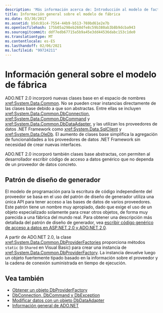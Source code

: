 ```yaml
---
description: 'Más información acerca de: Introducción al modelo de factoría'
title: Información general sobre el modelo de fábrica
ms.date: 03/30/2017
ms.assetid: b5dc81c4-7554-44b9-b513-769bd61e2e7b
ms.openlocfilehash: 175b05a298eb260dfe8c59b380ab3b8b9dcba943
ms.sourcegitcommit: ddf7edb67715a5b9a45e3dd44536dabc153c1de0
ms.translationtype: MT
ms.contentlocale: es-ES
ms.lasthandoff: 02/06/2021
ms.locfileid: "99724211"
---
```

# <a name="factory-model-overview"></a>Información general sobre el modelo de fábrica

ADO.NET 2.0 incorporó nuevas clases base en el espacio de nombres <xref:System.Data.Common>. No se pueden crear instancias directamente de las clases base debido a que son abstractas. Entre ellas se incluyen <xref:System.Data.Common.DbConnection>, <xref:System.Data.Common.DbCommand> y <xref:System.Data.Common.DbDataAdapter>, y las utilizan los proveedores de datos .NET Framework como <xref:System.Data.SqlClient> y <xref:System.Data.OleDb>. El aumento de clases base simplifica la agregación de funcionalidades a los proveedores de datos .NET Framework sin necesidad de crear nuevas interfaces.  
  
 ADO.NET 2.0 incorporó también clases base abstractas, con permiten al desarrollador escribir código de acceso a datos genérico que no dependa de un proveedor de datos concreto.  
  
## <a name="the-factory-design-pattern"></a>Patrón de diseño de generador  

 El modelo de programación para la escritura de código independiente del proveedor se basa en el uso del patrón de diseño de generador utiliza una única API para tener acceso a las bases de datos de varios proveedores. Este patrón tiene un nombre muy apropiado, dado que exige el uso de un objeto especializado solamente para crear otros objetos, de forma muy parecida a una fábrica del mundo real. Para obtener una descripción más detallada del patrón de diseño de generador, vea [escribir código genérico de acceso a datos en ASP.NET 2,0 y ADO.NET 2,0](/previous-versions/dotnet/articles/ms971499(v=msdn.10)).
  
  A partir de ADO.NET 2.0, la clase <xref:System.Data.Common.DbProviderFactories> proporciona métodos `static` (o `Shared` en Visual Basic) para crear una instancia de <xref:System.Data.Common.DbProviderFactory>. La instancia devuelve luego un objeto fuertemente tipado basado en la información sobre el proveedor y la cadena de conexión suministrada en tiempo de ejecución.  
  
## <a name="see-also"></a>Vea también

- [Obtener un objeto DbProviderFactory](obtaining-a-dbproviderfactory.md)
- [DbConnection, DbCommand y DbException](dbconnection-dbcommand-and-dbexception.md)
- [Modificar datos con un objeto DbDataAdapter](modifying-data-with-a-dbdataadapter.md)
- [Información general de ADO.NET](ado-net-overview.md)
